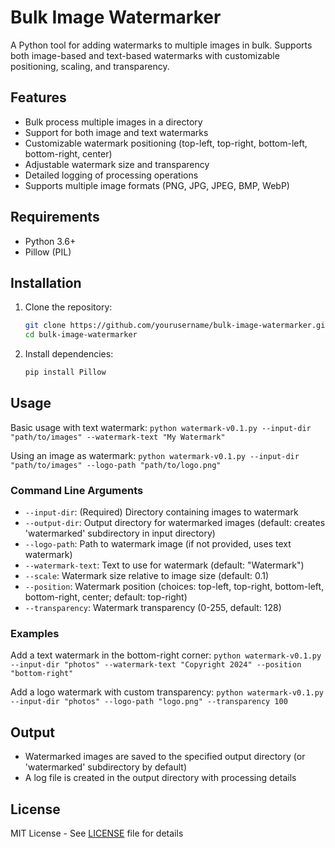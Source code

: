 # Bulk Image Watermarker

A Python tool for adding watermarks to multiple images in bulk. Supports both image-based and text-based watermarks with customizable positioning, scaling, and transparency.

## Features

- Bulk process multiple images in a directory
- Support for both image and text watermarks
- Customizable watermark positioning (top-left, top-right, bottom-left, bottom-right, center)
- Adjustable watermark size and transparency
- Detailed logging of processing operations
- Supports multiple image formats (PNG, JPG, JPEG, BMP, WebP)

## Requirements

- Python 3.6+
- Pillow (PIL)

## Installation

1. Clone the repository:
    ```bash
    git clone https://github.com/yourusername/bulk-image-watermarker.git
    cd bulk-image-watermarker
    ```

2. Install dependencies:
    ```bash
    pip install Pillow
    ```

## Usage

Basic usage with text watermark:
    ```
    python watermark-v0.1.py --input-dir "path/to/images" --watermark-text "My Watermark"
    ```

Using an image as watermark:
    ```
    python watermark-v0.1.py --input-dir "path/to/images" --logo-path "path/to/logo.png"
    ```

### Command Line Arguments

- `--input-dir`: (Required) Directory containing images to watermark
- `--output-dir`: Output directory for watermarked images (default: creates 'watermarked' subdirectory in input directory)
- `--logo-path`: Path to watermark image (if not provided, uses text watermark)
- `--watermark-text`: Text to use for watermark (default: "Watermark")
- `--scale`: Watermark size relative to image size (default: 0.1)
- `--position`: Watermark position (choices: top-left, top-right, bottom-left, bottom-right, center; default: top-right)
- `--transparency`: Watermark transparency (0-255, default: 128)

### Examples

Add a text watermark in the bottom-right corner:
    ```
    python watermark-v0.1.py --input-dir "photos" --watermark-text "Copyright 2024" --position "bottom-right"
    ```

Add a logo watermark with custom transparency:
    ```
    python watermark-v0.1.py --input-dir "photos" --logo-path "logo.png" --transparency 100
    ```

## Output

- Watermarked images are saved to the specified output directory (or 'watermarked' subdirectory by default)
- A log file is created in the output directory with processing details

## License

MIT License - See [LICENSE](LICENSE) file for details
